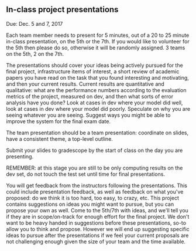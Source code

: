 ## In-class project presentations

Due: Dec. 5 and 7, 2017

Each team member needs to present for 5 minutes, out of a 20 to 25
minute in-class presentation, on the 5th or the 7th.  If you would
like to volunteer for the 5th then please do so, otherwise it will be
randomly assigned.  3 teams on the 5th, 2 on the 7th.

The presentations should cover your ideas being actively pursued for
the final project, infrastructure items of interest, a short review of
academic papers you have read on the task that you found interesting
and motivating, and then your current results.  Current results are
quantitative and qualitative: what are the performance numbers
according to the evaluation metrics of the project, measured on dev,
and then what sorts of error analysis have you done?  Look at cases in
dev where your model did well, look at cases in dev where your model
did poorly.  Speculate on why you are seeing whatever you are seeing.
Suggest ways you might be able to improve the system for the final
exam date.

The team presentation should be a team presentation: coordinate on
slides, have a consistent theme, a top-level outline.

Submit your slides to gradescope by the start of class on the day you
are presenting.

REMEMBER: at this stage you are still to be only computing results on
the dev set, do not touch the test set until time for final
presentations.

You will get feedback from the instructors following the
presentations.  This could include presentation feedback, as well as
feedback on what you've proposed: do we think it is too hard, too
easy, to crazy, etc.  This project contains suggestions on ideas you
might want to pursue, but you can propose your own as well.  Come to
the 5th/7th with ideas, and we'll tell you if they are in
scope/on-track for enough effort for the final project.  We don't want
to be heavy handed in suggestions before these presentations, so-to
allow you to think and propose.  However we will end up suggesting
specific ideas to pursue after the presentations if we feel your
current proposals are not challenging enough given the size of your
team and the time available.
